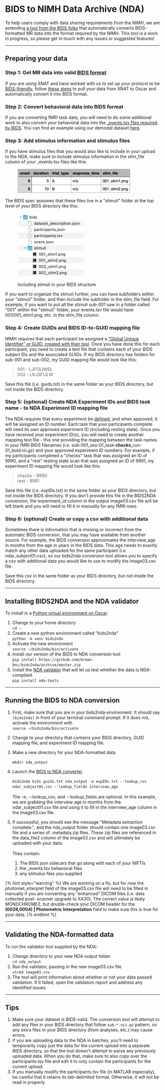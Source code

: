 # BIDS to NIMH Data Archive (NDA)

To help users comply with data sharing requirements from the NIMH, we are extending [a tool from the BIDS folks](https://github.com/bids-standard/bids2nda) that automatically converts BIDS-formatted MR data into the format required by the NIMH.  This tool is a work in progress, so please get in touch with any issues or suggested features!

***

## Preparing your data

### Step 1: Get MR data into valid [BIDS format](https://bids-specification.readthedocs.io/en/stable/)

If you are using XNAT and have worked with us to set up your protocol to be [BIDS-friendly](../xnat/bids-compliant-protocols.md), follow [these steps](../xnat-to-bids-intro/using-oscar/oscar-utility-script/) to pull your data from XNAT to Oscar and automatically convert it into BIDS format.&#x20;

### Step 2: Convert behavioral data into BIDS format

If you are converting fMRI task data, you will need to do some additional work to also convert your behavioral data into the [\_events.tsv files required by BIDS](https://bids-specification.readthedocs.io/en/stable/modality-specific-files/task-events.html). You can find an example using our demodat dataset [here](../demo-dataset/basic-analysis-example-checks-task.md#step-2-extract-stimulus-timing-information-from-stimulus-presentation-output-files).&#x20;

### Step 3: Add stimulus information and stimulus files

If you have stimulus files that you would also like to include in your upload to the NDA, make sure to include stimulus information in the stim\_file column of your \_events.tsv files like this:

<figure><img src="../.gitbook/assets/Screenshot 2024-04-03 at 3.33.53 PM.png" alt=""><figcaption></figcaption></figure>

The BIDS spec assumes that these files live in a "stimuli" folder at the top level of your BIDS directory like this:&#x20;

<figure><img src="../.gitbook/assets/Screenshot 2024-04-03 at 3.38.36 PM.png" alt=""><figcaption><p>Including stimuli in your BIDS structure</p></figcaption></figure>

If you want to organize the stimuli further, you can have subfolders within your "stimuli" folder, and then include the subfolder in the stim\_file field. For example, if you want to put all the stimuli sub-001 saw in a folder called "001" within the "stimuli" folder, your events.tsv file would have 001/001\_stim1.png, etc. in the stim\_file column.

### Step 4: Create GUIDs and BIDS ID-to-GUID mapping file

NIMH requires that each participant be assigned a ["Global Unique Identifier" or GUID, created with their tool](https://nda.nih.gov/nda/nda-tools). Once you have done this for each participant, you need to create a text file that contains each of your BIDS subject IDs and the associated GUIDs. If my BIDS directory has folders for sub-001 and sub-002, my GUID mapping file would look like this:

> 001 - LJFOIJWEL\
> 002 - LKJSFIJLW

Save this file (i.e. guids.txt) in the same folder as your BIDS directory, but not inside the BIDS directory.

### Step 5: (optional) Create NDA Experiment IDs and BIDS task name - to NDA Experiment ID mapping file

The NDA requires that every experiment be [defined](https://nda.nih.gov/nda/tutorials/data-submission?chapter=experiment-id), and when approved, it will be assigned an ID number. Each task that your participants complete will need its own approved experiment ID (including resting state). Once you have received your experiment ID(s), you will need to create another mapping text file - this one providing the mapping between the task names in your fMRI BIDS filenames (i.e. sub-001\_ses-01\_task-**checks**\_run-01\_bold.nii.gz) and your approved experiment ID numbers. For example, if my participants completed a "checks" task that was assigned an ID of 9990, and a "rest" resting state scan that was assigned an ID of 9991, my experiment ID mapping file would look like this:

> checks - 9990\
> rest - 9991

Save this file (i.e. expIDs.txt) in the same folder as your BIDS directory, but not inside the BIDS directory. If you don't provide this file in the BIDS2NDA conversion, the experiment\_id column in the output image03.csv file will be left blank and you will need to fill it in manually for any fMRI rows.

### Step 6: (optional) Create or copy a csv with additional data

Sometimes there is information that is missing or incorrect from the automatic BIDS conversion, that you may have available from another source. For example, the BIDS conversion approximates the interview\_age in months from the age in years in the BIDS data. This age needs to exactly match any other data uploaded for the same participant (i.e. ndar\_subject01.csv), so our bids2nda conversion tool allows you to specify a csv with additional data you would like to use to modify the image03.csv file.

Save this csv in the same folder as your BIDS directory, but not inside the BIDS directory.

***

## Installing BIDS2NDA and the NDA validator

To install in a [Python virtual environment on Oscar](https://docs.ccv.brown.edu/oscar/software/python-installs#using-python-enviroments-venv):

1. Change to your home directory\
   `cd ~`&#x20;
2. Create a new python environment called "bids2nda"\
   `python -m venv bids2nda`&#x20;
3. Activate the new environment\
   `source ~/bids2nda/bin/activate`&#x20;
4. Install our version of the BIDS to NDA conversion tool\
   `pip install https://github.com/brown-bnc/bids2nda/archive/master.zip`&#x20;
5. Install the [NDA validator](https://github.com/NDAR/nda-tools/tree/main) that will let us test whether the data is NDA-compliant\
   `pip install nda-tools`

***

## Running the BIDS to NDA conversion

1. First, make sure that you are in your bids2nda environment. It should say `(bids2nda)` in front of your terminal command prompt. If it does not, activate the environment with  \
   `source ~/bids2nda/bin/activate`
2. Change to your directory that contains your BIDS directory, GUID mapping file, and experiment ID mapping file.
3.  Make a new directory for your NDA-formatted data

    `mkdir nda_output`
4.  Launch the [BIDS to NDA converter](https://github.com/brown-bnc/bids2nda?tab=readme-ov-file#bids2nda)

    `bids2nda bids guids.txt nda_output -e expIDs.txt --lookup_csv ndar_subject01.csv --lookup_fields interview_age`\
    \
    The -e, --lookup\_csv, and --lookup\_fields are optional. In this example, we are grabbing the interview age in months from the ndar\_subject01.csv file and using it to fill in the interview\_age column in the image03.csv file.
5. If successful, you should see the message "Metadata extraction complete.", and the nda\_output folder should contain one image03.csv file and a series of .metadata.zip files. These zip files are referenced in the data\_file2 column of the image03.csv and will ultimately be uploaded with your data. \
   \
   They contain:&#x20;
   1. The BIDS json sidecars that go along with each of your NIFTIs
   2. the \_events.tsv behavioral files
   3. any stimulus files you supplied

{% hint style="warning" %}
We are working on a fix, but for now the photomet\_interpret field of the image03.csv file will need to be filled in manually if you are converting any "enhanced" DICOM files (i.e. data collected post- scanner upgrade to XA30). The correct value is likely MONOCHROME2, but double-check your DICOM header for the **(0028,0004) | Photometric Interpretation** field to make sure this is true for your data.
{% endhint %}

***

## Validating the NDA-formatted data

To run the validator tool supplied by the NDA:

1. Change directory to your new NDA output folder\
   `cd nda_output`
2. Run the validator, passing in the new image03.csv file\
   `vtcmd image03.csv`
3. The tool will print information about whether or not your data passed validation. If it failed, open the validation report and address any identified issues.&#x20;

***

## Tips

1. Make sure your dataset is BIDS-valid. The conversion tool will attempt to add any files in your BIDS directory that follow `sub-*.nii.gz`  pattern, so any extra files in your BIDS directory (from analyses, etc.) may cause errors.
2. If you are uploading data to the NDA in batches, you'll need to temporarily copy just the data for the current upload into a separate BIDS directory, so that the tool doesn't attempt to parse any previously uploaded data. When you do that, make sure to also copy over the participants.tsv file and edit it to only contain the participants for the current upload.
3. If you manually modify the participants.tsv file (in MATLAB especially), be careful that it retains its tab-delimited format. Otherwise, it will not be read in properly.
